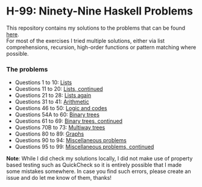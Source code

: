 # H-99: Ninety-Nine Haskell Problems

This repository contains my solutions to the problems that can be found [here](https://wiki.haskell.org/H-99:_Ninety-Nine_Haskell_Problems).<br>
For most of the exercises I tried multiple solutions, either via list comprehensions, recursion, high-order functions or pattern matching where possible.

### **The problems**

* Questions 1 to 10: [Lists](Q01-10/Lists.md)
* Questions 11 to 20: [Lists, continued](Q11-20/Lists-continued.md)
* Questions 21 to 28: [Lists again]()
* Questions 31 to 41: [Arithmetic]()
* Questions 46 to 50: [Logic and codes]()
* Questions 54A to 60: [Binary trees]()
* Questions 61 to 69: [Binary trees, continued]()
* Questions 70B to 73: [Multiway trees]()
* Questions 80 to 89: [Graphs]()
* Questions 90 to 94: [Miscellaneous problems]()
* Questions 95 to 99: [Miscellaneous problems, continued]()


**Note**: While I did check my solutions locally, I did not make use of property based testing such as QuickCheck so it is entirely possible that I made some mistakes somewhere. In case you find such errors, please create an issue and do let me know of them, thanks!
